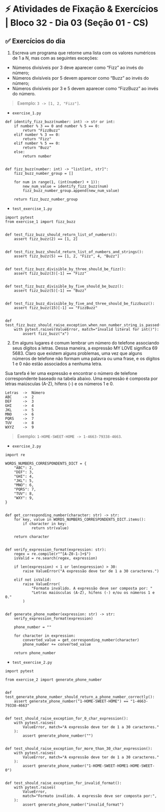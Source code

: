 # ⚡ Atividades de Fixação & Exercícios | Bloco 32 - Dia 03 (Seção 01 - CS)

## ✅ Exercícios do dia

1. Escreva um programa que retorne uma lista com os valores numéricos de 1 a N, mas com as seguintes exceções:

- Números divisíveis por 3 deve aparecer como “Fizz” ao invés do número;
- Números divisíveis por 5 devem aparecer como “Buzz” ao invés do número;
- Números divisíveis por 3 e 5 devem aparecer como “FizzBuzz” ao invés do número.

> Exemplo: `3 -> [1, 2, "Fizz"]`.

- `exercise_1.py`

```
def identify_fizz_buzz(number: int) -> str or int:
    if number % 3 == 0 and number % 5 == 0:
        return "FizzBuzz"
    elif number % 3 == 0:
        return "Fizz"
    elif number % 5 == 0:
        return "Buzz"
    else:
        return number


def fizz_buzz(number: int) -> "list[int, str]":
    fizz_buzz_number_group = []

    for num in range(1, (int(number) + 1)):
        new_num_value = identify_fizz_buzz(num)
        fizz_buzz_number_group.append(new_num_value)

    return fizz_buzz_number_group
```

- `test_exercise_1.py`

```
import pytest
from exercise_1 import fizz_buzz


def test_fizz_buzz_should_return_list_of_numbers():
    assert fizz_buzz(2) == [1, 2]


def test_fizz_buzz_should_return_list_of_numbers_and_strings():
    assert fizz_buzz(5) == [1, 2, "Fizz", 4, "Buzz"]


def test_fizz_buzz_divisible_by_three_should_be_fizz():
    assert fizz_buzz(3)[-1] == "Fizz"


def test_fizz_buzz_divisible_by_five_should_be_buzz():
    assert fizz_buzz(5)[-1] == "Buzz"


def test_fizz_buzz_divisible_by_five_and_three_should_be_fizzbuzz():
    assert fizz_buzz(15)[-1] == "FizzBuzz"


def test_fizz_buzz_should_raise_exception_when_non_number_string_is_passed():
    with pytest.raises(ValueError, match="invalid literal for int()"):
        assert fizz_buzz("x")
```

2. Em alguns lugares é comum lembrar um número do telefone associando seus dígitos a letras. Dessa maneira, a expressão MY LOVE significa 69 5683. Claro que existem alguns problemas, uma vez que alguns números de telefone não formam uma palavra ou uma frase, e os dígitos 1 e 0 não estão associados a nenhuma letra.

Sua tarefa é ler uma expressão e encontrar o número de telefone correspondente baseado na tabela abaixo. Uma expressão é composta por letras maiúsculas (A-Z), hifens (-) e os números 1 e 0.

```
Letras  ->  Número
ABC     ->  2
DEF     ->  3
GHI     ->  4
JKL     ->  5
MNO     ->  6
PQRS    ->  7
TUV     ->  8
WXYZ    ->  9
```

> Exemplo: `1-HOME-SWEET-HOME -> 1-4663-79338-4663`.

- `exercise_2.py`

```
import re

WORDS_NUMBERS_CORRESPONDENTS_DICT = {
    "ABC": 2,
    "DEF": 3,
    "GHI": 4,
    "JKL": 5,
    "MNO": 6,
    "PQRS": 7,
    "TUV": 8,
    "WXY": 9,
}


def get_corresponding_number(character: str) -> str:
    for key, value in WORDS_NUMBERS_CORRESPONDENTS_DICT.items():
        if character in key:
            return str(value)

    return character


def verify_expression_format(expression: str):
    regex = re.compile(r"^[A-Z0-1-]+$")
    isValid = re.search(regex, expression)

    if len(expression) < 1 or len(expression) > 30:
        raise ValueError("A expressão deve ter de 1 a 30 caracteres.")

    elif not isValid:
        raise ValueError(
            "Formato inválido. A expressão deve ser composta por: "
            "Letras maiúsculas (A-Z), hifens (-) e/ou os números 1 e 0."
        )


def generate_phone_number(expression: str) -> str:
    verify_expression_format(expression)

    phone_number = ""

    for character in expression:
        converted_value = get_corresponding_number(character)
        phone_number += converted_value

    return phone_number
```

- `test_exercise_2.py`

```
import pytest

from exercise_2 import generate_phone_number


def test_generate_phone_number_should_return_a_phone_number_correctly():
    assert generate_phone_number("1-HOME-SWEET-HOME") == "1-4663-79338-4663"


def test_should_raise_exception_for_0_char_expression():
    with pytest.raises(
        ValueError, match="A expressão deve ter de 1 a 30 caracteres."
    ):
        assert generate_phone_number("")


def test_should_raise_exception_for_more_than_30_char_expression():
    with pytest.raises(
        ValueError, match="A expressão deve ter de 1 a 30 caracteres."
    ):
        assert generate_phone_number("1-HOME-SWEET-HOME1-HOME-SWEET-0")


def test_should_raise_exception_for_invalid_format():
    with pytest.raises(
        ValueError,
        match="Formato inválido. A expressão deve ser composta por:",
    ):
        assert generate_phone_number("invalid_format")
```
